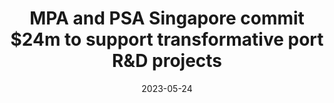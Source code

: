 ---
category:
- .nan
date: 2023-05-24
keyword_suggestion: ubuntu install docker
post_inspiration: https://lloydslist.maritimeintelligence.informa.com/LL1144865/MPA-and-PSA-Singapore-commit-24m-to-support-transformative-port-RD-projects
silot_terms: digital automation
title: MPA and PSA Singapore commit $24m to <b>support</b> transformative port R&amp;D
  projects
---